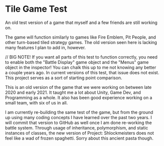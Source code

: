 # Tile Game Test
 An old test version of a game that myself and a few friends are still working on.
 
 The game will function similarly to games like Fire Emblem, Pit People, and other turn-based tiled strategy games. The old version seen here is lacking many features I plan to add in, however.
 
 // BIG NOTE! If you want all parts of this test to function correctly, you need to enable both the "Battle Display" game object and the "Menus" game object in the inspector! You can chalk this up to me not knowing any better a couple years ago. In current versions of this test, that issue does not exist. This project serves as a sort of starting point comparison.

This is an old version of the game that we were working on between late 2020 and early 2021. It taught me a lot about Unity, Game Dev, and Programming as a whole. It also has been good experience working on a small team, with six of us in all.

I am currently re-building the same test of the game, but from the ground up using many coding concepts I have learned over the past two years. I will commit that version to GitHub as well once I am done re-working the battle system. Through usage of inheritance, polymorphism, and static instances of classes, the new version of Project: Shlockmeisters does not feel like a wad of frozen spaghetti. Sorry about this ancient pasta though.
